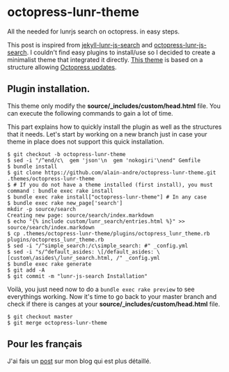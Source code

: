 octopress-lunr-theme
====================

All the needed for lunrjs search on octopress. in easy steps.

This post is inspired from [jekyll-lunr-js-search](https://github.com/slashdotdash/jekyll-lunr-js-search) and [octopress-lunr-js-search](https://github.com/yortz/octopress-lunr-js-search/blob/master/plugins/search_generator.rb). I couldn't find easy plugins to install/use so I decided to create a minimalist theme that integrated it directly. [This theme](https://github.com/alain-andre/octopress-lunr-theme) is based on a structure allowing [Octopress updates](http://octopress.org/docs/updating/).

## Plugin installation.
This theme only modify the **source/_includes/custom/head.html** file.
You can execute the following commands to gain a lot of time.

This part explains how to quickly install the plugin as well as the structures that it needs. Let's start by working on a new branch just in case your theme in place does not support this quick installation.

    $ git checkout -b octopress-lunr-theme
    $ sed -i "/^end/c\  gem 'json'\n  gem 'nokogiri'\nend" Gemfile
    $ bundle install
    $ git clone https://github.com/alain-andre/octopress-lunr-theme.git .themes/octopress-lunr-theme
    $ # If you do not have a theme installed (first install), you must command : bundle exec rake install
    $ bundle exec rake install["octopress-lunr-theme"] # In any case
    $ bundle exec rake new_page['search']
    mkdir -p source/search
    Creating new page: source/search/index.markdown
    $ echo "{% include custom/lunr_search/entries.html %}" >> source/search/index.markdown
    $ cp .themes/octopress-lunr-theme/plugins/octopress_lunr_theme.rb plugins/octopress_lunr_theme.rb
    $ sed -i "/^simple_search:/c\simple_search: #" _config.yml
    $ sed -i "s/^default_asides: \[/default_asides: \[custom\/asides\/lunr_search.html, /" _config.yml
    $ bundle exec rake generate
    $ git add -A
    $ git commit -m "lunr-js-search Installation"


Voilà, you just need now to do a `bundle exec rake preview` to see everythings working. Now it's time to go back to your master branch and check if there is canges at your **source/_includes/custom/head.html** file.

    $ git checkout master
    $ git merge octopress-lunr-theme


## Pour les français
J'ai fais un [post](http://alain-andre.fr/blog/2014/04/24/installer-lunr-search-sur-octopress/) sur mon blog qui est plus détaillé.
